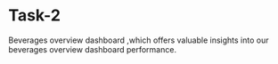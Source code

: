 # Task-2
Beverages overview dashboard ,which offers valuable insights into our beverages overview dashboard performance.
